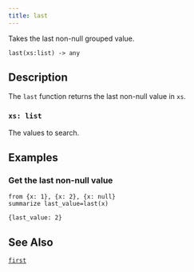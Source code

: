 ```yaml
---
title: last
---
```


Takes the last non-null grouped value.

```tql
last(xs:list) -> any
```

## Description

The `last` function returns the last non-null value in `xs`.

### `xs: list`

The values to search.

## Examples

### Get the last non-null value

```tql
from {x: 1}, {x: 2}, {x: null}
summarize last_value=last(x)
```

```tql
{last_value: 2}
```

## See Also

[`first`](first)
